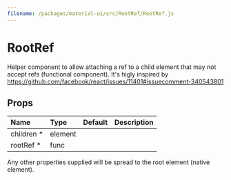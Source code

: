 ```yaml
---
filename: /packages/material-ui/src/RootRef/RootRef.js
---
```


<!--- This documentation is automatically generated, do not try to edit it. -->

# RootRef

Helper component to allow attaching a ref to a
child element that may not accept refs (functional component).
It's higly inspired by https://github.com/facebook/react/issues/11401#issuecomment-340543801

## Props

| Name | Type | Default | Description |
|:-----|:-----|:--------|:------------|
| <span class="prop-name required">children *</span> | <span class="prop-type">element |  |  |
| <span class="prop-name required">rootRef *</span> | <span class="prop-type">func |  |  |

Any other properties supplied will be spread to the root element (native element).

